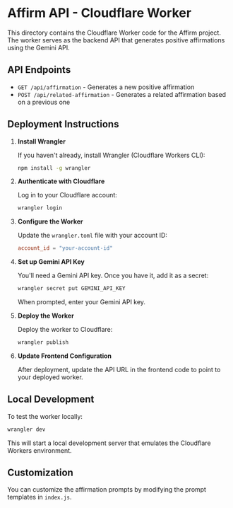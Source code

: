 # Affirm API - Cloudflare Worker

This directory contains the Cloudflare Worker code for the Affirm project. The worker serves as the backend API that generates positive affirmations using the Gemini API.

## API Endpoints

- `GET /api/affirmation` - Generates a new positive affirmation
- `POST /api/related-affirmation` - Generates a related affirmation based on a previous one

## Deployment Instructions

1. **Install Wrangler**

   If you haven't already, install Wrangler (Cloudflare Workers CLI):

   ```bash
   npm install -g wrangler
   ```

2. **Authenticate with Cloudflare**

   Log in to your Cloudflare account:

   ```bash
   wrangler login
   ```

3. **Configure the Worker**

   Update the `wrangler.toml` file with your account ID:

   ```toml
   account_id = "your-account-id"
   ```

4. **Set up Gemini API Key**

   You'll need a Gemini API key. Once you have it, add it as a secret:

   ```bash
   wrangler secret put GEMINI_API_KEY
   ```

   When prompted, enter your Gemini API key.

5. **Deploy the Worker**

   Deploy the worker to Cloudflare:

   ```bash
   wrangler publish
   ```

6. **Update Frontend Configuration**

   After deployment, update the API URL in the frontend code to point to your deployed worker.

## Local Development

To test the worker locally:

```bash
wrangler dev
```

This will start a local development server that emulates the Cloudflare Workers environment.

## Customization

You can customize the affirmation prompts by modifying the prompt templates in `index.js`. 